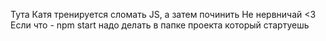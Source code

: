 Тута Катя тренируется сломать JS, а затем починить
Не нервничай <3
Если что - npm start надо делать в папке проекта который стартуешь
